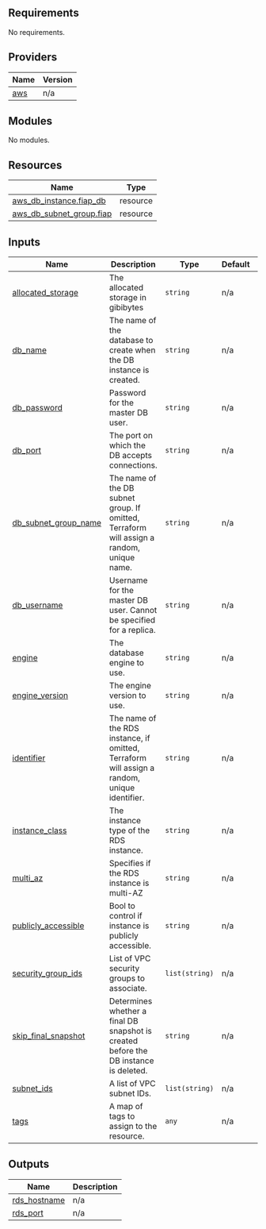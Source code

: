 ## Requirements

No requirements.

## Providers

| Name | Version |
|------|---------|
| <a name="provider_aws"></a> [aws](#provider\_aws) | n/a |

## Modules

No modules.

## Resources

| Name | Type |
|------|------|
| [aws_db_instance.fiap_db](https://registry.terraform.io/providers/hashicorp/aws/latest/docs/resources/db_instance) | resource |
| [aws_db_subnet_group.fiap](https://registry.terraform.io/providers/hashicorp/aws/latest/docs/resources/db_subnet_group) | resource |

## Inputs

| Name | Description | Type | Default | Required |
|------|-------------|------|---------|:--------:|
| <a name="input_allocated_storage"></a> [allocated\_storage](#input\_allocated\_storage) | The allocated storage in gibibytes | `string` | n/a | yes |
| <a name="input_db_name"></a> [db\_name](#input\_db\_name) | The name of the database to create when the DB instance is created. | `string` | n/a | yes |
| <a name="input_db_password"></a> [db\_password](#input\_db\_password) | Password for the master DB user. | `string` | n/a | yes |
| <a name="input_db_port"></a> [db\_port](#input\_db\_port) | The port on which the DB accepts connections. | `string` | n/a | yes |
| <a name="input_db_subnet_group_name"></a> [db\_subnet\_group\_name](#input\_db\_subnet\_group\_name) | The name of the DB subnet group. If omitted, Terraform will assign a random, unique name. | `string` | n/a | yes |
| <a name="input_db_username"></a> [db\_username](#input\_db\_username) | Username for the master DB user. Cannot be specified for a replica. | `string` | n/a | yes |
| <a name="input_engine"></a> [engine](#input\_engine) | The database engine to use. | `string` | n/a | yes |
| <a name="input_engine_version"></a> [engine\_version](#input\_engine\_version) | The engine version to use. | `string` | n/a | yes |
| <a name="input_identifier"></a> [identifier](#input\_identifier) | The name of the RDS instance, if omitted, Terraform will assign a random, unique identifier. | `string` | n/a | yes |
| <a name="input_instance_class"></a> [instance\_class](#input\_instance\_class) | The instance type of the RDS instance. | `string` | n/a | yes |
| <a name="input_multi_az"></a> [multi\_az](#input\_multi\_az) | Specifies if the RDS instance is multi-AZ | `string` | n/a | yes |
| <a name="input_publicly_accessible"></a> [publicly\_accessible](#input\_publicly\_accessible) | Bool to control if instance is publicly accessible. | `string` | n/a | yes |
| <a name="input_security_group_ids"></a> [security\_group\_ids](#input\_security\_group\_ids) | List of VPC security groups to associate. | `list(string)` | n/a | yes |
| <a name="input_skip_final_snapshot"></a> [skip\_final\_snapshot](#input\_skip\_final\_snapshot) | Determines whether a final DB snapshot is created before the DB instance is deleted. | `string` | n/a | yes |
| <a name="input_subnet_ids"></a> [subnet\_ids](#input\_subnet\_ids) | A list of VPC subnet IDs. | `list(string)` | n/a | yes |
| <a name="input_tags"></a> [tags](#input\_tags) | A map of tags to assign to the resource. | `any` | n/a | yes |

## Outputs

| Name | Description |
|------|-------------|
| <a name="output_rds_hostname"></a> [rds\_hostname](#output\_rds\_hostname) | n/a |
| <a name="output_rds_port"></a> [rds\_port](#output\_rds\_port) | n/a |
